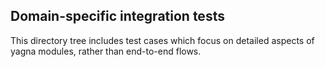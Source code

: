## Domain-specific integration tests

This directory tree includes test cases which focus on detailed aspects of yagna modules, rather than end-to-end flows.
